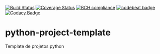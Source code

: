[![Build Status](https://travis-ci.com/afonsoaugusto/python-project-template.svg?branch=master)](https://travis-ci.com/afonsoaugusto/python-project-template)
[![Coverage Status](https://coveralls.io/repos/github/afonsoaugusto/python-project-template/badge.svg?branch=master)](https://coveralls.io/github/afonsoaugusto/python-project-template?branch=master)
[![BCH compliance](https://bettercodehub.com/edge/badge/afonsoaugusto/python-project-template?branch=master)](https://bettercodehub.com/)
[![codebeat badge](https://codebeat.co/badges/45c7e67a-ea4f-41e1-a46f-32c1b2ae7a75)](https://codebeat.co/projects/github-com-afonsoaugusto-python-project-template-master)
[![Codacy Badge](https://api.codacy.com/project/badge/Grade/18e2305f8ee84352bdd48e9c34ba1bbd)](https://www.codacy.com/app/afonsoaugustoventura/python-project-template?utm_source=github.com&amp;utm_medium=referral&amp;utm_content=afonsoaugusto/python-project-template&amp;utm_campaign=Badge_Grade)

# python-project-template
Template de projetos python
